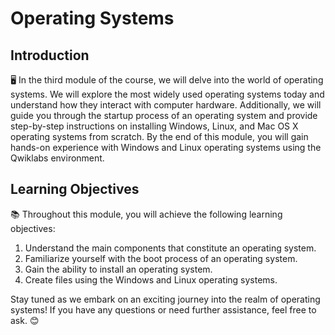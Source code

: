 # Operating Systems

## Introduction
🖥️ In the third module of the course, we will delve into the world of operating systems. We will explore the most widely used operating systems today and understand how they interact with computer hardware. Additionally, we will guide you through the startup process of an operating system and provide step-by-step instructions on installing Windows, Linux, and Mac OS X operating systems from scratch. By the end of this module, you will gain hands-on experience with Windows and Linux operating systems using the Qwiklabs environment.

## Learning Objectives
📚 Throughout this module, you will achieve the following learning objectives:

1. Understand the main components that constitute an operating system.
2. Familiarize yourself with the boot process of an operating system.
3. Gain the ability to install an operating system.
4. Create files using the Windows and Linux operating systems.

Stay tuned as we embark on an exciting journey into the realm of operating systems! If you have any questions or need further assistance, feel free to ask. 😊